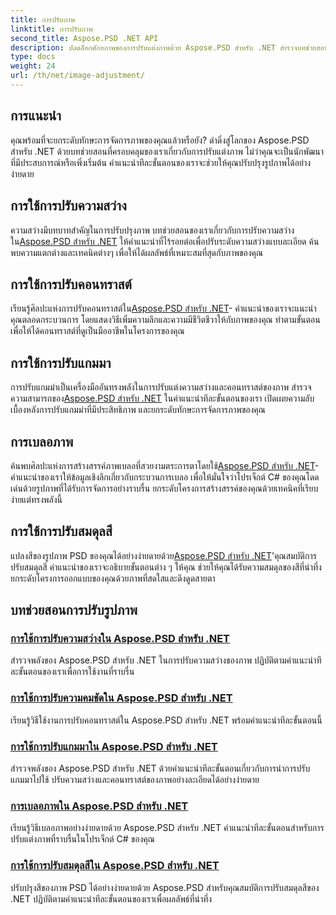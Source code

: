 ```yaml
---
title: การปรับภาพ
linktitle: การปรับภาพ
second_title: Aspose.PSD .NET API
description: ปลดล็อกศักยภาพของการปรับแต่งภาพด้วย Aspose.PSD สำหรับ .NET สำรวจบทช่วยสอนเกี่ยวกับความสว่าง คอนทราสต์ และความสมดุลของสีเพื่อปรับแต่งภาพให้เชี่ยวชาญ
type: docs
weight: 24
url: /th/net/image-adjustment/
---
```

## การแนะนำ

คุณพร้อมที่จะยกระดับทักษะการจัดการภาพของคุณแล้วหรือยัง? ดำดิ่งสู่โลกของ Aspose.PSD สำหรับ .NET ด้วยบทช่วยสอนที่ครอบคลุมของเราเกี่ยวกับการปรับแต่งภาพ ไม่ว่าคุณจะเป็นนักพัฒนาที่มีประสบการณ์หรือเพิ่งเริ่มต้น คำแนะนำทีละขั้นตอนของเราจะช่วยให้คุณปรับปรุงรูปภาพได้อย่างง่ายดาย

## การใช้การปรับความสว่าง

 ความสว่างมีบทบาทสำคัญในการปรับปรุงภาพ บทช่วยสอนของเราเกี่ยวกับการปรับความสว่างใน[Aspose.PSD สำหรับ .NET](./brightness-adjustment/) ให้คำแนะนำที่ไร้รอยต่อเพื่อปรับระดับความสว่างแบบละเอียด ค้นพบความแตกต่างและเทคนิคต่างๆ เพื่อให้ได้ผลลัพธ์ที่เหมาะสมที่สุดกับภาพของคุณ

## การใช้การปรับคอนทราสต์

 เรียนรู้ศิลปะแห่งการปรับคอนทราสต์ใน[Aspose.PSD สำหรับ .NET](./contrast-adjustment/)- คำแนะนำของเราจะแนะนำคุณตลอดกระบวนการ โดยแสดงวิธีเพิ่มความลึกและความมีชีวิตชีวาให้กับภาพของคุณ ทำตามขั้นตอนเพื่อให้ได้คอนทราสต์ที่ดูเป็นมืออาชีพในโครงการของคุณ

## การใช้การปรับแกมมา

การปรับแกมม่าเป็นเครื่องมืออันทรงพลังในการปรับแต่งความสว่างและคอนทราสต์ของภาพ สำรวจความสามารถของ[Aspose.PSD สำหรับ .NET](./gamma-adjustment/) ในคำแนะนำทีละขั้นตอนของเรา เปิดเผยความลับเบื้องหลังการปรับแกมม่าที่มีประสิทธิภาพ และยกระดับทักษะการจัดการภาพของคุณ

## การเบลอภาพ

 ค้นพบศิลปะแห่งการสร้างสรรค์ภาพเบลอที่สวยงามตระการตาโดยใช้[Aspose.PSD สำหรับ .NET](./blur-image/)- คำแนะนำของเราให้ข้อมูลเชิงลึกเกี่ยวกับกระบวนการเบลอ เพื่อให้มั่นใจว่าโปรเจ็กต์ C# ของคุณโดดเด่นด้วยรูปภาพที่ได้รับการจัดการอย่างราบรื่น ยกระดับโครงการสร้างสรรค์ของคุณด้วยเทคนิคที่เรียบง่ายแต่ทรงพลังนี้

## การใช้การปรับสมดุลสี

 แปลงสีของรูปภาพ PSD ของคุณได้อย่างง่ายดายด้วย[Aspose.PSD สำหรับ .NET](./color-balance-adjustment/)'คุณสมบัติการปรับสมดุลสี คำแนะนำของเราจะอธิบายขั้นตอนต่าง ๆ ให้คุณ ช่วยให้คุณได้รับความสมดุลของสีที่น่าทึ่ง ยกระดับโครงการออกแบบของคุณด้วยภาพที่สดใสและดึงดูดสายตา

## บทช่วยสอนการปรับรูปภาพ
### [การใช้การปรับความสว่างใน Aspose.PSD สำหรับ .NET](./brightness-adjustment/)
สำรวจพลังของ Aspose.PSD สำหรับ .NET ในการปรับความสว่างของภาพ ปฏิบัติตามคำแนะนำทีละขั้นตอนของเราเพื่อการใช้งานที่ราบรื่น
### [การใช้การปรับความคมชัดใน Aspose.PSD สำหรับ .NET](./contrast-adjustment/)
เรียนรู้วิธีใช้งานการปรับคอนทราสต์ใน Aspose.PSD สำหรับ .NET พร้อมคำแนะนำทีละขั้นตอนนี้
### [การใช้การปรับแกมมาใน Aspose.PSD สำหรับ .NET](./gamma-adjustment/)
สำรวจพลังของ Aspose.PSD สำหรับ .NET ด้วยคำแนะนำทีละขั้นตอนเกี่ยวกับการนำการปรับแกมมาไปใช้ ปรับความสว่างและคอนทราสต์ของภาพอย่างละเอียดได้อย่างง่ายดาย
### [การเบลอภาพใน Aspose.PSD สำหรับ .NET](./blur-image/)
เรียนรู้วิธีเบลอภาพอย่างง่ายดายด้วย Aspose.PSD สำหรับ .NET คำแนะนำทีละขั้นตอนสำหรับการปรับแต่งภาพที่ราบรื่นในโปรเจ็กต์ C# ของคุณ
### [การใช้การปรับสมดุลสีใน Aspose.PSD สำหรับ .NET](./color-balance-adjustment/)
ปรับปรุงสีของภาพ PSD ได้อย่างง่ายดายด้วย Aspose.PSD สำหรับคุณสมบัติการปรับสมดุลสีของ .NET ปฏิบัติตามคำแนะนำทีละขั้นตอนของเราเพื่อผลลัพธ์ที่น่าทึ่ง